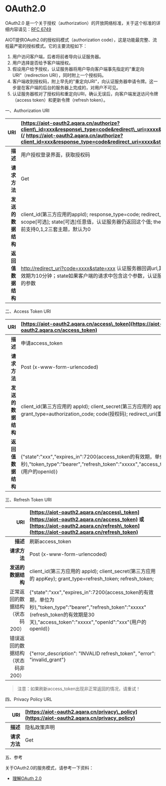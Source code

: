 # OAuth2.0

OAuth2.0 是一个关于授权（authorization）的开放网络标准，关于这个标准的详细内容请见：[RFC 6749](http://www.rfcreader.com/#rfc6749)

AIOT提供OAuth2.0的授权码模式（authorization code），这是功能最完整、流程最严密的授权模式。它的主要流程如下：

1. 用户访问客户端，后者将前者导向认证服务器。
2. 用户选择是否给予客户端授权。
3. 假设用户给予授权，认证服务器将用户导向客户端事先指定的"重定向URI"（redirection URI），同时附上一个授权码。
4. 客户端收到授权码，附上早先的"重定向URI"，向认证服务器申请令牌。这一步是在客户端的后台的服务器上完成的，对用户不可见。
5. 认证服务器核对了授权码和重定向URI，确认无误后，向客户端发送访问令牌（access token）和更新令牌（refresh token）。

一、Authorization URI

| URI | [https://aiot-oauth2.aqara.cn/authorize?client\_id=xxx&response\_type=code&redirect\_uri=xxxx&state=xxx&theme=x](/    https://aiot-oauth2.aqara.cn/authorize?client_id=xxx&response_type=code&redirect_uri=xxxx&state=xxx&theme=x) |
| ---: | :--- |
| **描述** | 用户授权登录界面，获取授权码 |
| **请求方法** | Get |
| **发送的数据结构** | client\_id\(第三方应用的appId\);  response\_type=code; redirect\_uri\(重定向url\); scope\[可选\]; state\[可选\]任意值，认证服务器仍返回这个值; theme\[可选\]页面主题，目前支持0,1,2三套主题，默认为0 |
| **返回值数据结构** | [http://redirect\_uri?code=xxxx&state=xxx](http://redirect_uri?code=xxxx&state=xxx)  认证服务器回调url,其中code为授权码，有效期为10分钟；state如果客户端的请求中包含这个参数，认证服务器的回应也包含同样的参数 |

二、Access Token URI

| URI | [https://aiot-oauth2.aqara.cn/access\_token](https://aiot-oauth2.aqara.cn/access_token) |
| ---: | :--- |
| **描述** | 申请access\_token |
| **请求方法** | Post \(x-www-form-urlencoded\) |
| **发送的数据结构** | client\_id\(第三方应用的 appId\); client\_secret\(第三方应用的 appKey\); grant\_type=authorization\_code; code\(授权码\); redirect\_uri\(重定向url\); |
| **返回值数据结构** | {"state":"xxx","expires\_in":7200\(access\_token的有效期，单位为秒\),"token\_type":"bearer","refresh\_token":"xxxxx","access\_token":"xxxxx","openId":"xxx"\(用户的openId\)} |

三、Refresh Token URI

| URI | [https://aiot-oauth2.aqara.cn/access\_token](https://aiot-oauth2.aqara.cn/access_token) 或 [https://aiot-oauth2.aqara.cn/refresh\_token](https://aiot-oauth2.aqara.cn/refresh_token) |
| ---: | :--- |
| **描述** | 刷新access\_token |
| **请求方法** | Post \(x-www-form-urlencoded\) |
| **发送的数据结构** | client\_id\(第三方应用的 appId\); client\_secret\(第三方应用的 appKey\); grant\_type=refresh\_token; refresh\_token; |
| 正常返回的数据结构（状态码200） | {"state":"xxx","expires\_in":7200\(access\_token的有效期，单位为秒\),"token\_type":"bearer","refresh\_token":"xxxxx"\(refresh\_token的有效期是30天\),"access\_token":"xxxxx","openId":"xxx"\(用户的openId\)} |
| 错误返回的数据结构（状态码非200） | {"error\_description": "INVALID refresh\_token", "error": "invalid\_grant"} |

> 注意：如果刷新access\_token出现非正常返回的情况，请重试！

四、Privacy Policy URL

| URI | [https://aiot-oauth2.aqara.cn/privacy\_policy](https://aiot-oauth2.aqara.cn/privacy_policy) |
| ---: | :--- |
| **描述** | 隐私政策声明 |
| **请求方法** | Get |

五、参考

关于OAuth2.0的服务模式，请参考一下资料：

* [理解OAuth 2.0](http://www.ruanyifeng.com/blog/2014/05/oauth_2_0.html)



